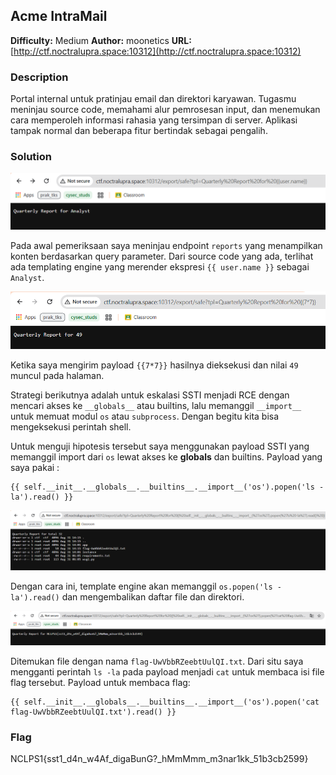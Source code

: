 ## Acme IntraMail
**Difficulty:** Medium
**Author:** moonetics
**URL:** [http://ctf.noctralupra.space:10312](http://ctf.noctralupra.space:10312)

### Description
Portal internal untuk pratinjau email dan direktori karyawan. Tugasmu meninjau source code, memahami alur pemrosesan input, dan menemukan cara memperoleh informasi rahasia yang tersimpan di server. Aplikasi tampak normal dan beberapa fitur bertindak sebagai pengalih.

### Solution
![alt text](image.png)

Pada awal pemeriksaan saya meninjau endpoint `reports` yang menampilkan konten berdasarkan query parameter. Dari source code yang ada, terlihat ada templating engine yang merender ekspresi `{{ user.name }}` sebagai `Analyst`. 

![alt text](image-1.png)

Ketika saya mengirim payload `{{7*7}}` hasilnya dieksekusi dan nilai `49` muncul pada halaman. 

Strategi berikutnya adalah untuk eskalasi SSTI menjadi RCE dengan mencari akses ke `__globals__` atau builtins, lalu memanggil `__import__` untuk memuat modul `os` atau `subprocess`. Dengan begitu kita bisa mengeksekusi perintah shell.

Untuk menguji hipotesis tersebut saya menggunakan payload SSTI yang memanggil import dari `os` lewat akses ke **globals** dan builtins. Payload yang saya pakai :

```
{{ self.__init__.__globals__.__builtins__.__import__('os').popen('ls -la').read() }}
```

![alt text](image-2.png)

Dengan cara ini, template engine akan memanggil `os.popen('ls -la').read()` dan mengembalikan daftar file dan direktori. 

![alt text](image-3.png)

Ditemukan file dengan nama `flag-UwVbbRZeebtUulQI.txt`. Dari situ saya mengganti perintah `ls -la` pada payload menjadi `cat` untuk membaca isi file flag tersebut. Payload untuk membaca flag:

```
{{ self.__init__.__globals__.__builtins__.__import__('os').popen('cat flag-UwVbbRZeebtUulQI.txt').read() }}
```

### Flag

NCLPS1{sst1_d4n_w4Af_digaBunG?_hMmMmm_m3nar1kk_51b3cb2599}
